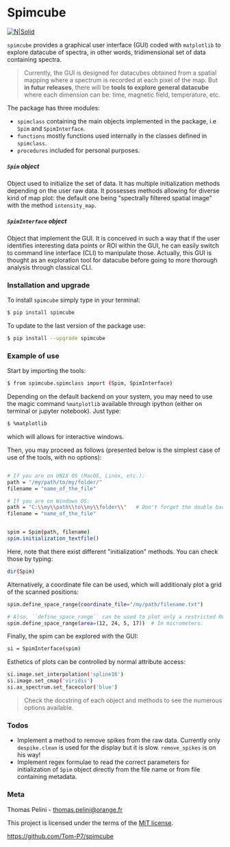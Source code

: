 # Spimcube

[![N|Solid](https://cldup.com/dTxpPi9lDf.thumb.png)](https://nodesource.com/products/nsolid)

``spimcube`` provides a graphical user interface (GUI) coded with ``matplotlib`` to explore datacube of spectra, in other words, tridimensional set of data containing spectra.

> Currently, the GUI is designed for datacubes obtained from a spatial mapping where a spectrum is recorded at each pixel of the map. But **in futur releases**, there will be **tools to explore general datacube** where each dimension can be: time, magnetic field, temperature, etc.

The package has three modules:

- ``spimclass`` containing the main objects implemented in the package, i.e ``Spim`` and ``SpimInterface``.
- ``functions`` mostly functions used internally in the classes defined in ``spimclass``.
- ``procedures`` included for personal purposes.

##### ``Spim`` object

Object used to initialize the set of data. It has multiple initialization methods depending on the user raw data.
It possesses methods allowing for diverse kind of map plot: the default one being "spectrally filtered spatial image" with the method ``intensity_map``.

##### ``SpimInterface`` object

Object that implement the GUI.
It is conceived in such a way that if the user identifies interesting data points or ROI within the GUI, he can easily switch to command line interface (CLI) to manipulate those. Actually, this GUI is thought as an exploration tool for datacube before going to more thorough analysis through classical CLI.

### Installation and upgrade

To install ``spimcube`` simply type in your terminal: 

```sh
$ pip install spimcube
```
To update to the last version of the package use:

```sh
$ pip install --upgrade spimcube
```

### Example of use

Start by importing the tools:
```sh
$ from spimcube.spimclass import (Spim, SpimInterface)
```

Depending on the default backend on your system, you may need to use the magic command ``%matplotlib`` available through ipython (either on terminal or jupyter notebook). Just type:
```sh
$ %matplotlib
```
which will allows for interactive windows.

Then, you may proceed as follows (presented below is the simplest case of use of the tools, with no options):

```sh

# If you are on UNIX OS (MacOS, Linux, etc.):
path = "/my/path/to/my/folder/"
filename = "name_of_the_file"

# If you are on Windows OS:
path = "C:\\my\\path\\to\\my\\folder\\"   # Don't forget the double backslash, otherwise python interpret '\' as an escape character.
filename = "name_of_the_file"


spim = Spim(path, filename)
spim.initialization_textfile()
```
Here, note that there exist different "initialization" methods. You can check those by typing:

```sh
dir(Spim)
```

Alternatively, a coordinate file can be used, which will additionaly plot a grid of the scanned positions:
```sh
spim.define_space_range(coordinate_file="/my/path/filename.txt")

# Also, ``define_space_range`` can be used to plot only a restricted ROI:
spim.define_space_range(area=(12, 24, 5, 17))  # In micrometers.

```

Finally, the spim can be explored with the GUI:

```sh
si = SpimInterface(spim)
```

Esthetics of plots can be controlled by normal attribute access:
```sh
si.image.set_interpolation('spline16')
si.image.set_cmap('viridis')
si.ax_spectrum.set_facecolor('blue')
```

> Check the docstring of each object and methods to see the numerous options available.

### Todos

 - Implement a method to remove spikes from the raw data. Currently only ``despike.clean`` is used for the display but it is slow. ``remove_spikes`` is on his way!
 - Implement regex formulae to read the correct parameters for initialization of ``Spim`` object directly from the file name or from file containing metadata.


### Meta

Thomas Pelini - thomas.pelini@orange.fr

This project is licensed under the terms of the [MIT license][MITLicense].

[//]: # (These are reference links used in the body of this note and get stripped out when the markdown processor does its job. There is no need to format nicely because it shouldn't be seen. Thanks SO - http://stackoverflow.com/questions/4823468/store-comments-in-markdown-syntax)

https://github.com/Tom-P7/spimcube

[MITLicense]: <https://github.com/Tom-P7/spimcube/blob/master/LICENSE>
